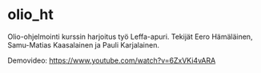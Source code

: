 # olio_ht

Olio-ohjelmointi kurssin harjoitus työ Leffa-apuri. Tekijät Eero Hämäläinen, Samu-Matias Kaasalainen ja Pauli Karjalainen.

Demovideo: https://www.youtube.com/watch?v=6ZxVKi4vARA
